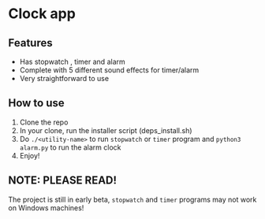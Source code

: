 # Clock app
## Features
- Has stopwatch , timer and alarm
- Complete with 5 different sound effects for timer/alarm
- Very straightforward to use
## How to use
 1. Clone the repo
 2. In your clone, run the installer script (deps_install.sh)
 3. Do `./<utility-name>` to run `stopwatch` or `timer` program and `python3 alarm.py` to run the alarm clock
 4. Enjoy!
## NOTE: PLEASE READ!
The project is still in early beta,
`stopwatch` and `timer` programs may not work on Windows machines!
